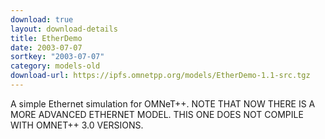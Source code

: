```yaml
---
download: true
layout: download-details
title: EtherDemo
date: 2003-07-07
sortkey: "2003-07-07"
category: models-old
download-url: https://ipfs.omnetpp.org/models/EtherDemo-1.1-src.tgz
---
```


A simple Ethernet simulation for OMNeT++. NOTE THAT NOW THERE IS A MORE ADVANCED
ETHERNET MODEL. THIS ONE DOES NOT COMPILE WITH OMNET++ 3.0 VERSIONS.
